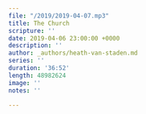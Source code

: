```yaml
---
file: "/2019/2019-04-07.mp3"
title: The Church
scripture: ''
date: 2019-04-06 23:00:00 +0000
description: ''
author: _authors/heath-van-staden.md
series: ''
duration: '36:52'
length: 48982624
image: ''
notes: ''

---
```

